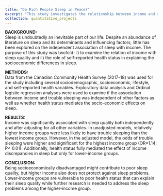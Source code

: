 ```yaml
---
title: "Do Rich People Sleep in Peace?"
excerpt: "This study investigates the relationship between income and sleep quality using data from the Canadian Community Health Survey (2017-18). The analysis explores whether income independently affects sleep quality and how self-reported health status might mediate this association. Results indicate that income is significantly related to sleep quality. While higher-income groups are generally less likely to experience sleep problems compared to lower-income groups, adjusting for other factors reveals that even those in the highest income group can have increased odds of trouble sleeping. Health status was found to fully mediate the relationship between income and sleep quality for lower-income groups, suggesting that socioeconomically disadvantaged individuals may experience poorer sleep due to poorer health.<br/><img src='/images/500x300.png'>"
collection: quantitative_projects
---
```

<b>BACKGROUND:</b>  
Sleep is undoubtedly an inevitable part of our life. Despite an abundance of literature on sleep and its determinants and influencing factors, little has been explored on the independent association of sleep with income. The purpose of this study was twofold- i) to examine the relation of income with sleep quality and ii) the role of self-reported health status in explaining the socioeconomic differences in sleep.

<b>METHODS:</b>  
Data from the Canadian Community Health Survey (2017-18) was used for the study including several sociodemographic, socioeconomic, lifestyle, and self-reported health variables. Exploratory data analysis and Ordinal logistic regression analyses were used to examine if the association between income and trouble sleeping was independent of other factors as well as whether health status mediates the socio-economic effects on sleep.

<b>RESULTS:</b>  
Income was significantly associated with sleep quality both independently and after adjusting for all other variables. In unadjusted models, relatively higher income groups were less likely to have trouble sleeping than the lowest income group. However, in the adjusted model, the odds of trouble sleeping were higher and significant for the highest income group (OR=1.14; P< 0.01). Additionally, health status fully mediated the effect of income discrepancies in sleep but only for lower-income groups.

<b>CONCLUSION:</b>  
Being socioeconomically disadvantaged might contribute to poor sleep quality, but higher income also does not protect against sleep problems. Lower-income groups are vulnerable to poor health status that can explain their sleep quality while further research is needed to address the sleep problems among the higher-income group.